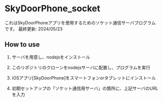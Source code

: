 # SkyDoorPhone_socket

これはSkyDoorPhoneアプリを使用するためのソケット通信サーバプログラムです。
最終更新: 2024/05/23

## How to use

1. サーバを用意し、nodejsをインストール

2. このリポジトリのクローンをnodejsサーバに配置し、プログラムを実行

3. iOSアプリ[SkyDoorPhone]をスマートフォンorタブレットにインストール

4. 初期セットアップの「ソケット通信用サーバ」の箇所に、上記サーバのURLを入力
